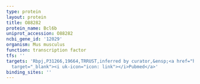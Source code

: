 ```yaml
---
type: protein
layout: protein
title: O88282
protein_name: Bcl6b
uniprot_accession: O88282
ncbi_gene_id: '12029'
organism: Mus musculus
function: transcription factor
tfs: ''
targets: 'Rbpj,P31266,19664,TRRUST,inferred by curator,&ensp;<a href="https://www.ncbi.nlm.nih.gov/pubmed/?term=22279058%5Buid%5D"
  target="_blank"><i uk-icon="icon: link"></i>Pubmed</a>'
binding_sites: ''
---
```

